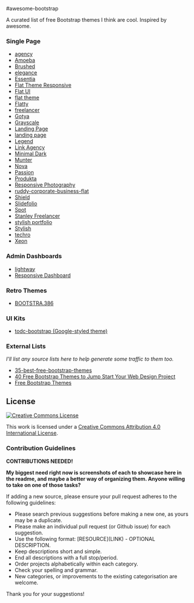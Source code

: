 #awesome-bootstrap

A curated list of free Bootstrap themes I think are cool. Inspired by awesome.

### Single Page

- [agency](http://startbootstrap.com/template-overviews/agency/)
- [Amoeba](http://www.bootstrapzero.com/bootstrap-template/amoeba)
- [Brushed](http://www.alessioatzeni.com/blog/brushed-template/)
- [elegance](http://shapebootstrap.net/item/elegance-responsive-one-page-html-template/)
- [Essentia](http://bootstrapmaster.com/themes/free-bootstrap-themes/essentia-free-bootstrap-template/)
- [Flat Theme Responsive](http://shapebootstrap.net/item/flat-theme-free-responsive-multipurpose-site-template/)
- [Flat UI](http://designmodo.github.io/Flat-UI/)
- [flat theme](http://shapebootstrap.net/item/flat-theme-free-responsive-multipurpose-site-template/)
- [Flatty](http://www.blacktie.co/2013/12/flatty-app-landing-page/)
- [freelancer](http://startbootstrap.com/template-overviews/freelancer/)
- [Gotya](http://bootstrapmaster.com/themes/free-bootstrap-themes/gotya-free-bootstrap-theme/)
- [Grayscale](http://startbootstrap.com/template-overviews/grayscale/)
- [Landing Page](http://startbootstrap.com/landing-page)
- [landing page](http://startbootstrap.com/template-overviews/landing-page/)
- [Legend](http://www.dzyngiri.com/legend-free-responsive-one-page-template/)
- [Link Agency](http://www.blacktie.co/2013/11/link-bootstrap-3-agency-theme/)
- [Minimal Dark](http://www.bootstrapzero.com/bootstrap-template/minimal-dark)
- [Munter](http://www.bootstrapzero.com/bootstrap-template/munter)
- [Nova](http://shapebootstrap.net/item/nova-multipurpose-site-template/)
- [Passion](http://ortheme.com/passion-free-bootstrap-theme/)
- [Produkta](http://azmind.com/2013/04/06/free-template-produkta-responsive-bootstrap-product-showcase/)
- [Responsive Photography](http://blog.templatemonster.com/2012/11/19/free-bootstrap-responsive-template-photography/)
- [ruddy-corporate-business-flat](http://w3layouts.com/ruddy-corporate-business-flat-bootstrap-responsive-web-template/)
- [Shield](http://www.blacktie.co/2014/02/shield-one-page-theme/)
- [Slidefolio](http://bootstrap3themes.quora.com/Slidefolio-%E2%80%93-One-Page-Free-Responsive-Bootstrap-3-Portfolio-Theme)
- [Spot](http://www.blacktie.co/2013/10/spot-freelance-agency-theme/)
- [Stanley Freelancer](http://www.blacktie.co/2014/01/stanley-freelancer-theme/)
- [stylish portfolio](http://startbootstrap.com/template-overviews/stylish-portfolio/)
- [Stylish](http://startbootstrap.com/template-overviews/stylish-portfolio/)
- [techro](http://webthemez.com/techro-free-responsive-bootstrap-web-template/)
- [Xeon](http://shapebootstrap.net/item/xeon-best-onepage-site-template/)

### Admin Dashboards
- [lightway](http://www.prepbootstrap.com/bootstrap-theme/lightway-admin)
- [Responsive Dashboard](https://github.com/Ehesp/Responsive-Dashboard)

### Retro Themes
- [BOOTSTRA.386](https://kristopolous.github.io/BOOTSTRA.386/)

### UI Kits
- [todc-bootstrap (Google-styled theme)](https://github.com/todc/todc-bootstrap)

### External Lists
*I'll list any source lists here to help generate some traffic to them too.*
- [35-best-free-bootstrap-themes](http://www.downloadnewthemes.com/2014/08/35-best-free-bootstrap-themes.html)
- [40 Free Bootstrap Themes to Jump Start Your Web Design Project](http://savedelete.com/2014/08/15/free-bootstrap-themes/174529)
- [Free Bootstrap Themes](http://www.bootstrappage.com/free_bootstrap_templates.php)

## License

[![Creative Commons License](http://i.creativecommons.org/l/by/4.0/88x31.png)](http://creativecommons.org/licenses/by/4.0/)

This work is licensed under a [Creative Commons Attribution 4.0 International License](http://creativecommons.org/licenses/by/4.0/).


### Contribution Guidelines
**CONTRIBUTIONS NEEDED!**

**My biggest need right now is screenshots of each to showcase here in the readme, and maybe a better way of organizing them. Anyone willing to take on one of those tasks?**

If adding a new source, please ensure your pull request adheres to the following guidelines:

* Please search previous suggestions before making a new one, as yours may be a duplicate.
* Please make an individual pull request (or Github issue) for each suggestion.
* Use the following format: \[RESOURCE\]\(LINK\) - OPTIONAL DESCRIPTION.
* Keep descriptions short and simple.
* End all descriptions with a full stop/period.
* Order projects alphabetically within each category.
* Check your spelling and grammar.
* New categories, or improvements to the existing categorisation are welcome.

Thank you for your suggestions!
